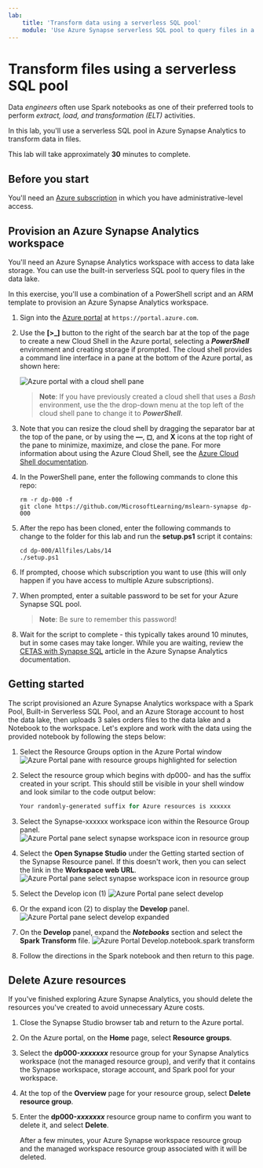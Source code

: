 ```yaml
---
lab:
    title: 'Transform data using a serverless SQL pool'
    module: 'Use Azure Synapse serverless SQL pool to query files in a data lake'
---
```


# Transform files using a serverless SQL pool

Data *engineers* often use Spark notebooks as one of their preferred tools to perform *extract, load, and transformation (ELT)* activities.

In this lab, you'll use a serverless SQL pool in Azure Synapse Analytics to transform data in files.

This lab will take approximately **30** minutes to complete.

## Before you start

You'll need an [Azure subscription](https://azure.microsoft.com/free) in which you have administrative-level access.

## Provision an Azure Synapse Analytics workspace

You'll need an Azure Synapse Analytics workspace with access to data lake storage. You can use the built-in serverless SQL pool to query files in the data lake.

In this exercise, you'll use a combination of a PowerShell script and an ARM template to provision an Azure Synapse Analytics workspace.

1. Sign into the [Azure portal](https://portal.azure.com) at `https://portal.azure.com`.
2. Use the **[\>_]** button to the right of the search bar at the top of the page to create a new Cloud Shell in the Azure portal, selecting a ***PowerShell*** environment and creating storage if prompted. The cloud shell provides a command line interface in a pane at the bottom of the Azure portal, as shown here:

    ![Azure portal with a cloud shell pane](./images/cloud-shell.png)

    > **Note**: If you have previously created a cloud shell that uses a *Bash* environment, use the the drop-down menu at the top left of the cloud shell pane to change it to ***PowerShell***.

3. Note that you can resize the cloud shell by dragging the separator bar at the top of the pane, or by using the **&#8212;**, **&#9723;**, and **X** icons at the top right of the pane to minimize, maximize, and close the pane. For more information about using the Azure Cloud Shell, see the [Azure Cloud Shell documentation](https://docs.microsoft.com/azure/cloud-shell/overview).

4. In the PowerShell pane, enter the following commands to clone this repo:

    ```
    rm -r dp-000 -f
    git clone https://github.com/MicrosoftLearning/mslearn-synapse dp-000
    ```

5. After the repo has been cloned, enter the following commands to change to the folder for this lab and run the **setup.ps1** script it contains:

    ```
    cd dp-000/Allfiles/Labs/14
    ./setup.ps1
    ```

6. If prompted, choose which subscription you want to use (this will only happen if you have access to multiple Azure subscriptions).
7. When prompted, enter a suitable password to be set for your Azure Synapse SQL pool.

    > **Note**: Be sure to remember this password!

8. Wait for the script to complete - this typically takes around 10 minutes, but in some cases may take longer. While you are waiting, review the [CETAS with Synapse SQL](https://docs.microsoft.com/azure/synapse-analytics/sql/develop-tables-cetas) article in the Azure Synapse Analytics documentation.

## Getting started
The script provisioned an Azure Synapse Analytics workspace with a Spark Pool, Built-in Serverless SQL Pool, and an Azure Storage account to host the data lake, then uploads 3 sales orders files to the data lake and a Notebook to the workspace. Let's explore and work with the data using the provided notebook by following the steps below:

1. Select the Resource Groups option in the Azure Portal window  ![Azure Portal pane with resource groups highlighted for selection](./images/select-resource-groups.png)
2. Select the resource group which begins with dp000- and has the suffix created in your script. This should still be visible in your shell window and look similar to the code output below:
   
   ```powershell
   Your randomly-generated suffix for Azure resources is xxxxxx
   ```

3. Select the Synapse-xxxxxx workspace icon within the Resource Group panel. ![Azure Portal pane select synapse workspace icon in resource group](./images/select-synapse-analytics-in-RG.png)
4. Select the **Open Synapse Studio** under the Getting started section of the Synapse Resource panel. If this doesn't work, then you can select the link in the **Workspace web URL**. ![Azure Portal pane select synapse workspace icon in resource group](./images/open-synapse-studio-options.png)
5. Select the Develop icon (1)  ![Azure Portal pane select develop](./images/select-develop-in-synapse-workspace.png)
6. Or the expand icon (2) to display the **Develop** panel. ![Azure Portal pane select develop expanded](./images/select-develop-in-synapse-workspace-expanded.png)
7. On the **Develop** panel, expand the ***Notebooks*** section and select the **Spark Transform** file. ![Azure Portal Develop.notebook.spark transform](./images/select-spark-notebook.png)
8. Follow the directions in the Spark notebook and then return to this page.
## Delete Azure resources

If you've finished exploring Azure Synapse Analytics, you should delete the resources you've created to avoid unnecessary Azure costs.

1. Close the Synapse Studio browser tab and return to the Azure portal.
2. On the Azure portal, on the **Home** page, select **Resource groups**.
3. Select the **dp000-*xxxxxxx*** resource group for your Synapse Analytics workspace (not the managed resource group), and verify that it contains the Synapse workspace, storage account, and Spark pool for your workspace.
4. At the top of the **Overview** page for your resource group, select **Delete resource group**.
5. Enter the **dp000-*xxxxxxx*** resource group name to confirm you want to delete it, and select **Delete**.

    After a few minutes, your Azure Synapse workspace resource group and the managed workspace resource group associated with it will be deleted.
